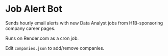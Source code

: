 # Job Alert Bot

Sends hourly email alerts with new Data Analyst jobs from H1B-sponsoring company career pages.

Runs on Render.com as a cron job.

Edit `companies.json` to add/remove companies.
